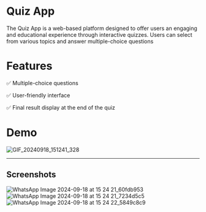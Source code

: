 # Quiz App

The Quiz App is a web-based platform designed to offer users an engaging and educational experience through interactive quizzes. Users can select from various topics and answer multiple-choice questions

# Features
✅ Multiple-choice questions

✅ User-friendly interface

✅ Final result display at the end of the quiz

# Demo
![GIF_20240918_151241_328](https://github.com/user-attachments/assets/81e5773a-3c0f-401f-9cd5-03701698c987)

__________________________________________________________________
## Screenshots
![WhatsApp Image 2024-09-18 at 15 24 21_60fdb953](https://github.com/user-attachments/assets/347b8c51-2cc8-40d3-957e-c73205bdb0dd)
![WhatsApp Image 2024-09-18 at 15 24 21_7234d5c5](https://github.com/user-attachments/assets/48d92a59-1c14-4df4-9199-d0fb81817fb6)
![WhatsApp Image 2024-09-18 at 15 24 22_5849c8c9](https://github.com/user-attachments/assets/7cc965b3-e64b-4725-afcd-2b29d7ca99f1)
